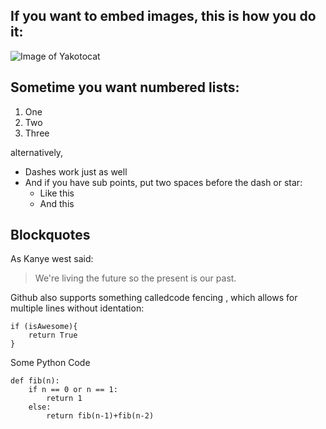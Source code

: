 ## If you want to embed images, this is how you do it:

![Image of Yakotocat](https://octodex.github.com/images/yaktocat.png)

## Sometime you want numbered **lists**:

1. One
2. Two
3. Three

alternatively,

- Dashes work just as well
- And if you have sub points, put two spaces before the dash or star:
    - Like this
    - And this

## Blockquotes

As Kanye west said:

> We're living the future so
> the present is our past.

Github also supports something calledcode fencing , which allows for multiple lines without identation:

```
if (isAwesome){
    return True
}

```
Some Python Code

```
def fib(n):
    if n == 0 or n == 1:
        return 1
    else:
        return fib(n-1)+fib(n-2)
```

